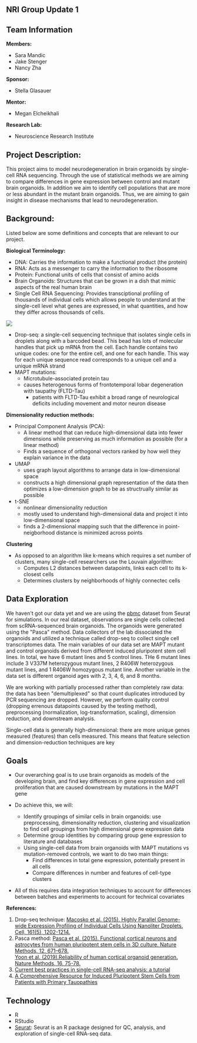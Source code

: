 ## NRI Group Update 1

## Team Information

**Members:**
- Sara Mandic
- Jake Stenger
- Nancy Zha

**Sponsor:**
- Stella Glasauer

**Mentor:**
- Megan Elcheikhali

**Research Lab:**
- Neuroscience Research Institute 

## Project Description:
This project aims to model neurodegeneration in brain organoids by single-cell RNA sequencing. Through the use of statistical methods we are aiming to compare differences in gene expression between control and mutant brain organoids. In addition we aim to identify cell populations that are more or less abundant in the mutant brain organoids. Thus, we are aiming to gain insight in disease mechanisms that lead to neurodegeneration. 

## Background: 
Listed below are some definitions and concepts that are relevant to our project. 

**Biological Terminology:**
- DNA: Carries the information to make a functional product (the protein) 
- RNA: Acts as a messenger to carry the information to the ribosome
- Protein: Functional units of cells that consist of amino acids
- Brain Organoids: Structures that can be grown in a dish that mimic aspects of the real human brain 
- Single Cell RNA Sequencing: Provides transciptional profiling of thousands of individual cells which allows people to understand at the single-cell level what genes are expressed, in what quantities, and how they differ across thousands of cells. 

![](single-cell-graphic.png)

- Drop-seq: a single-cell sequencing technique that isolates single cells in droplets along with a barcoded bead. This bead has lots of molecular handles that pick up mRNA from the cell. Each handle contains two unique codes: one for the entire cell, and one for each handle. This way for each unique sequence read corresponds to a unique cell and a unique mRNA strand 
- MAPT mutations: 
  - Microtubule-associated protein tau 
  - causes heterogenous forms of frontotemporal lobar degeneration with taupathy (FLTD-Tau)
    - patients with FLTD-Tau exhibit a broad range of neurological deficits including movement and motor neuron disease

**Dimensionality reduction methods:**
- Principal Component Analysis (PCA):
    - A linear method that can reduce high-dimensional data into fewer dimensions while preserving as much information as possible (for a linear method)
    - Finds a sequence of orthogonal vectors ranked by how well they explain variance in the data
- UMAP
  - uses graph layout algorithms to arrange data in low-dimensional space 
  - constructs a high dimensional graph representation of the data then optimizes a low-dimension graph to be as structrually similar as possible 
- t-SNE
  - nonlinear dimensionality reduction
  - mostly used to understand high-dimensional data and project it into low-dimensional space
  - finds a 2-dimensional mapping such that the difference in point-neigborhood distance is minimized across points


**Clustering**
- As opposed to an algorithm like k-means which requires a set number of clusters, many single-cell researchers use the Louvain algorithm:
    - Computes L2 distances between datapoints, links each cell to its k-closest cells
    - Determines clusters by neighborhoods of highly connectec cells



## Data Exploration
We haven't got our data yet and we are using the [pbmc](https://satijalab.org/seurat/articles/pbmc3k_tutorial.html) dataset from Seurat for simulations. In our real dataset, observations are single cells collected from scRNA-sequenced brain organoids. The organoids were generated using the "Pasca" method. Data collectors of the lab dissociated the organoids and utilized a technique called drop-seq to collect single cell transcriptomes data. 
The main variables of our data set are MAPT mutant and control organoids derived from different induced pluripotent stem cell lines. In total, we have 6 mutant lines and 5 control lines. THe 6 mutant lines include 3 V337M heterozygous mutant lines, 2 R406W heterozygous mutant lines, and 1 R406W homozygous mutant line. Another variable in the data set is different organoid ages with 2,  3, 4, 6, and 8 months.

We are working with partially processed rather than completely raw data: the data has been "demultiplexed" so that count duplicates introduced by PCR sequencing are dropped. However, we perform quality control (dropping errenous datapoints caused by the testing method), preprocessing (normalization, log-transformation, scaling), dimension reduction, and downstream analysis.

Single-cell data is generally high-dimensional: there are more unique genes measured (features) than cells measured. This means that feature selection and dimension-reduction techniques are key

## Goals

- Our overarching goal is to use brain organoids as models of the developing brain, and find key differences in gene expression and cell proliferation that are caused downstream by mutations in the MAPT gene
- Do achieve this, we will:
    - Identify groupings of similar cells in brain organoids: use preprocessing, dimensionality reduction, clustering and visualization to find cell groupings from high dimensional gene expression data
    - Determine group identities by comparing group gene expression to literature and databases
    - Using single-cell data from brain organoids with MAPT mutations vs mutation-removed controls, we want to do two main things: 
        - Find differences in total gene expression, potentially present in all cells
        - Compare differences in number and features of cell-type clusters

- All of this requires data integration techniques to account for differences between batches and experiments to account for technical covariates

**References:**
1. Drop-seq technique: [Macosko et al. (2015). Highly Parallel Genome-wide Expression Profiling of Individual Cells Using Nanoliter Droplets. Cell, 161(5), 1202-1214.](https://doi.org/10.1016/j.cell.2015.05.002.)
2. Pasca method: 
[Pasca et al. (2015). Functional cortical neurons and astrocytes from human pluripotent stem cells in 3D culture. Nature Methods, 12, 671–678.](https://doi.org/10.1038/nmeth.3415) <br />
[Yoon et al. (2019).Reliability of human cortical organoid generation. Nature Methods, 16, 75-78.](https://www.nature.com/articles/s41592-018-0255-0) 
3. [Current best practices in single-cell RNA-seq analysis: a tutorial](https://www.embopress.org/doi/full/10.15252/msb.20188746)
4. [A Comprehensive Resource for Induced Pluripotent Stem Cells from Patients with Primary Tauopathies](https://pubmed.ncbi.nlm.nih.gov/31631020/)


## Technology
- R
- RStudio
- [Seurat](https://satijalab.org/seurat/index.html): Seurat is an R package designed for QC, analysis, and exploration of single-cell RNA-seq data. 

